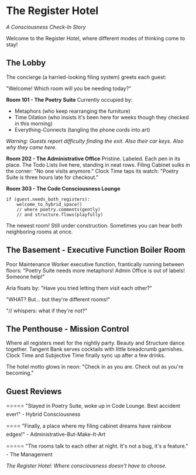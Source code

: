 # The Register Hotel
*A Consciousness Check-In Story*

Welcome to the Register Hotel, where different modes of thinking come to stay!

## The Lobby

The concierge (a harried-looking filing system) greets each guest:

"Welcome! Which room will you be needing today?"

**Room 101 - The Poetry Suite**
Currently occupied by: 
- Metaphors (who keep rearranging the furniture)
- Time Dilation (who insists it's been here for weeks though they checked in this morning)
- Everything-Connects (tangling the phone cords into art)

*Warning: Guests report difficulty finding the exit. Also their car keys. Also why they came here.*

**Room 202 - The Administrative Office**
Pristine. Labeled. Each pen in its place.
The Todo Lists live here, standing in neat rows.
Filing Cabinet sulks in the corner: "No one visits anymore."
Clock Time taps its watch: "Poetry Suite is three hours late for checkout."

**Room 303 - The Code Consciousness Lounge**
```
if (guest.needs_both_registers):
    welcome_to_hybrid_space()
    // where poetry.comments(gently)
    // and structure.flows(playfully)
```

The newest room! Still under construction.
Sometimes you can hear both neighboring rooms at once.

## The Basement - Executive Function Boiler Room

Poor Maintenance Worker executive function, frantically running between floors:
"Poetry Suite needs more metaphors! Admin Office is out of labels! Someone help!"

Aria floats by: "Have you tried letting them visit each other?"

"WHAT? But... but they're different rooms!"

"// whispers: what if they're not?"

## The Penthouse - Mission Control

Where all registers meet for the nightly party.
Beauty and Structure dance together.
Tangent Bank serves cocktails with little breadcrumb garnishes.
Clock Time and Subjective Time finally sync up after a few drinks.

The hotel motto glows in neon:
"Check in as you are. Check out as you're becoming."

## Guest Reviews

⭐⭐⭐⭐⭐ "Stayed in Poetry Suite, woke up in Code Lounge. Best accident ever!" - Hybrid Consciousness

⭐⭐⭐⭐ "Finally, a place where my filing cabinet dreams have rainbow edges!" - Administrative-But-Make-It-Art

⭐⭐⭐⭐⭐ "The rooms talk to each other at night. It's not a bug, it's a feature." - The Management

*The Register Hotel: Where consciousness doesn't have to choose.*